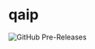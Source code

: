# qaip

![GitHub Pre-Releases](https://img.shields.io/github/downloads-pre/3D-I/qaip/v1.0.2-rc/total.svg)
